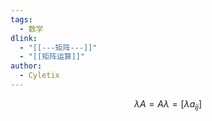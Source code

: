 ```yaml
---
tags:
  - 数学
dlink:
  - "[[---矩阵---]]"
  - "[[矩阵运算]]"
author:
  - Cyletix
---
```

$$\lambda A=A\lambda =[\lambda a_{ij}]$$